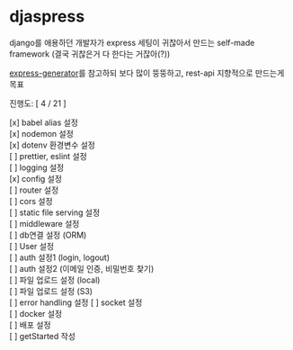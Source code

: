 # djaspress

django를 애용하던 개발자가 express 세팅이 귀찮아서 만드는 self-made framework (결국 귀찮은거 다 한다는 거잖아(?))

[express-generator](https://github.com/expressjs/generator)를 참고하되 보다 많이 뚱뚱하고, rest-api 지향적으로 만드는게 목표

진행도: [ 4 / 21 ]

[x] babel alias 설정  
[x] nodemon 설정  
[x] dotenv 환경변수 설정  
[ ] prettier, eslint 설정  
[ ] logging 설정  
[x] config 설정  
[ ] router 설정  
[ ] cors 설정  
[ ] static file serving 설정  
[ ] middleware 설정  
[ ] db연결 설정 (ORM)  
[ ] User 설정  
[ ] auth 설정1 (login, logout)  
[ ] auth 설정2 (이메일 인증, 비밀번호 찾기)  
[ ] 파일 업로드 설정 (local)  
[ ] 파일 업로드 설정 (S3)  
[ ] error handling 설정
[ ] socket 설정  
[ ] docker 설정  
[ ] 배포 설정  
[ ] getStarted 작성
